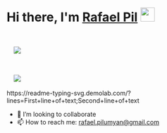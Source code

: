 <h1 align="left">Hi there, I'm <a href="https://www.blackcater.win/" target="_blank">Rafael Pil</a> <img
src="https://github.com/blackcater/blackcater/raw/main/images/Hi.gif" height="32" /></h1>

<br />

<p align="left">
    <img src="https://readme-typing-svg.demolab.com/?font=Fira+Code&pause=1000&width=435&lines=Full+Stack+Developer" />
</p>

<br/>

<p align="left">
    <img src="https://github-readme-stats.vercel.app/api/top-langs/?username=rafaelpil&layout=compact" />
</p>
https://readme-typing-svg.demolab.com/?lines=First+line+of+text;Second+line+of+text

- 👀 I’m looking to collaborate
- 📫 How to reach me: rafael.pilumyan@gmail.com
